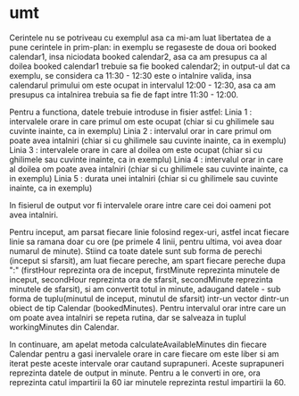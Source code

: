 # umt
Cerintele nu se potriveau cu exemplul asa ca mi-am luat libertatea de a pune cerintele in prim-plan: in exemplu se regaseste de doua ori booked calendar1, insa niciodata booked calendar2, asa ca am presupus ca al doilea booked calendar1 trebuie sa fie booked calendar2; in output-ul dat ca exemplu, se considera ca 11:30 - 12:30 este o intalnire valida, insa calendarul primului om este ocupat in intervalul 12:00 - 12:30, asa ca am presupus ca intalnirea trebuia sa fie de fapt intre 11:30 - 12:00.

Pentru a functiona, datele trebuie introduse in fisier astfel:
Linia 1 : intervalele orare in care primul om este ocupat (chiar si cu ghilimele sau cuvinte inainte, ca in exemplu)
Linia 2 : intervalul orar in care primul om poate avea intalniri (chiar si cu ghilimele sau cuvinte inainte, ca in exemplu)
Linia 3 : intervalele orare in care al doilea om este ocupat (chiar si cu ghilimele sau cuvinte inainte, ca in exemplu)
Linia 4 : intervalul orar in care al doilea om poate avea intalniri (chiar si cu ghilimele sau cuvinte inainte, ca in exemplu)
Linia 5 : durata unei intalniri (chiar si cu ghilimele sau cuvinte inainte, ca in exemplu)

In fisierul de output vor fi intervalele orare intre care cei doi oameni pot avea intalniri.

Pentru inceput, am parsat fiecare linie folosind regex-uri, astfel incat fiecare linie sa ramana doar cu ore (pe primele 4 linii, pentru ultima, voi avea doar numarul de minute). Stiind ca toate datele sunt sub forma de perechi (inceput si sfarsit), am luat fiecare pereche, am spart fiecare pereche dupa ":" (firstHour reprezinta ora de inceput, firstMinute reprezinta minutele de inceput, secondHour reprezinta ora de sfarsit, secondMinute reprezinta minutele de sfarsit), si am convertit totul in minute, adaugand datele - sub forma de tuplu(minutul de inceput, minutul de sfarsit) intr-un vector dintr-un obiect de tip Calendar (bookedMinutes). Pentru intervalul orar intre care un om poate avea intalniri se repeta rutina, dar se salveaza in tuplul workingMinutes din Calendar.

In continuare, am apelat metoda calculateAvailableMinutes din fiecare Calendar pentru a gasi inervalele orare in care fiecare om este liber si am iterat peste aceste intervale orar cautand suprapuneri. Aceste suprapuneri reprezinta datele de output in minute. Pentru a le converti in ore, ora reprezinta catul impartirii la 60 iar minutele reprezinta restul impartirii la 60.
